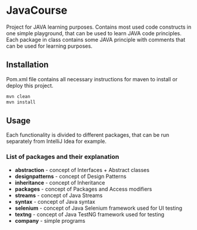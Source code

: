 # JavaCourse
Project for JAVA learning purposes. 
Contains most used code constructs in one simple playground, that can be used to learn JAVA code principles.
Each package in class contains some JAVA principle with comments that can be used for learning purposes.

## Installation
Pom.xml file contains all necessary instructions for maven to install or deploy this project.
```bash
mvn clean
mvn install
```

## Usage
Each functionality is divided to different packages, that can be run separately from IntelliJ Idea for example.

### List of packages and their explanation
- **abstraction**    - concept of Interfaces + Abstract classes
- **designpatterns** - concept of Design Patterns
- **inheritance**    - concept of Inheritance
- **packages**       - concept of Packages and Access modifiers
- **streams**        - concept of Java Streams
- **syntax**         - concept of Java syntax
- **selenium**       - concept of Java Selenium framework used for UI testing
- **textng**         - concept of Java TestNG framework used for testing
- **company**        - simple programs